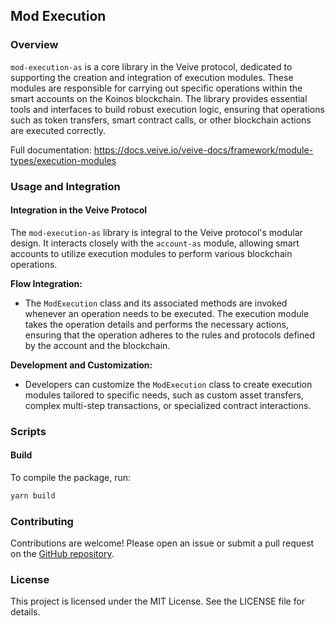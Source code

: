 ## **Mod Execution**

### **Overview**

`mod-execution-as` is a core library in the Veive protocol, dedicated to supporting the creation and integration of execution modules. These modules are responsible for carrying out specific operations within the smart accounts on the Koinos blockchain. The library provides essential tools and interfaces to build robust execution logic, ensuring that operations such as token transfers, smart contract calls, or other blockchain actions are executed correctly.

Full documentation: https://docs.veive.io/veive-docs/framework/module-types/execution-modules

### **Usage and Integration**

#### **Integration in the Veive Protocol**

The `mod-execution-as` library is integral to the Veive protocol's modular design. It interacts closely with the `account-as` module, allowing smart accounts to utilize execution modules to perform various blockchain operations.

**Flow Integration:**
- The `ModExecution` class and its associated methods are invoked whenever an operation needs to be executed. The execution module takes the operation details and performs the necessary actions, ensuring that the operation adheres to the rules and protocols defined by the account and the blockchain.

**Development and Customization:**
- Developers can customize the `ModExecution` class to create execution modules tailored to specific needs, such as custom asset transfers, complex multi-step transactions, or specialized contract interactions.

### **Scripts**

#### **Build**

To compile the package, run:

```bash
yarn build
```

### **Contributing**

Contributions are welcome! Please open an issue or submit a pull request on the [GitHub repository](https://github.com/veiveprotocol/mod-execution-as).

### **License**

This project is licensed under the MIT License. See the LICENSE file for details.
